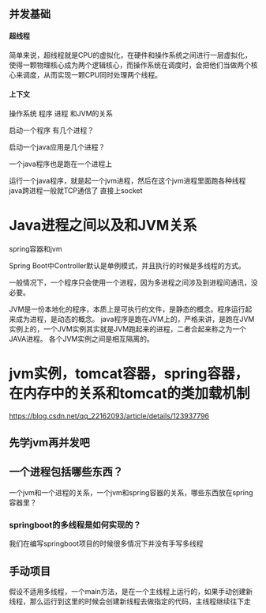 ## 并发基础

#### 超线程

简单来说，超线程就是CPU的虚拟化，在硬件和操作系统之间进行一层虚拟化，使得一颗物理核心成为两个逻辑核心，而操作系统在调度时，会把他们当做两个核心来调度，从而实现一颗CPU同时处理两个线程。

#### 上下文



操作系统 程序  进程  和JVM的关系



启动一个程序 有几个进程？

 启动一个java应用是几个进程？



一个java程序也是跑在一个进程上

运行一个java程序，就是起一个jvm进程，然后在这个jvm进程里面跑各种线程
java跨进程一般就TCP通信了
直接上socket

# Java进程之间以及和JVM关系

spring容器和jvm

Spring Boot中Controller默认是单例模式，并且执行的时候是多线程的方式。



一般情况下，一个程序只会使用一个进程，因为多进程之间涉及到进程间通讯，没必要。



JVM是一份本地化的程序，本质上是可执行的文件，是静态的概念。程序运行起来成为进程，是动态的概念。
java程序是跑在JVM上的，严格来讲，是跑在JVM实例上的，一个JVM实例其实就是JVM跑起来的进程，二者合起来称之为一个JAVA进程。
各个JVM实例之间是相互隔离的。

# jvm实例，tomcat容器，spring容器，在内存中的关系和tomcat的类加载机制

https://blog.csdn.net/qq_22162093/article/details/123937796





## 先学jvm再并发吧



## 一个进程包括哪些东西？

一个jvm和一个进程的关系，一个jvm和spring容器的关系，哪些东西放在spring容器里？



### springboot的多线程是如何实现的？

我们在编写springboot项目的时候很多情况下并没有手写多线程





## 手动项目

假设不适用多线程，一个main方法，是在一个主线程上运行的，如果手动创建新线程，那么运行到这里的时候会创建新线程去做指定的代码，主线程继续往下走